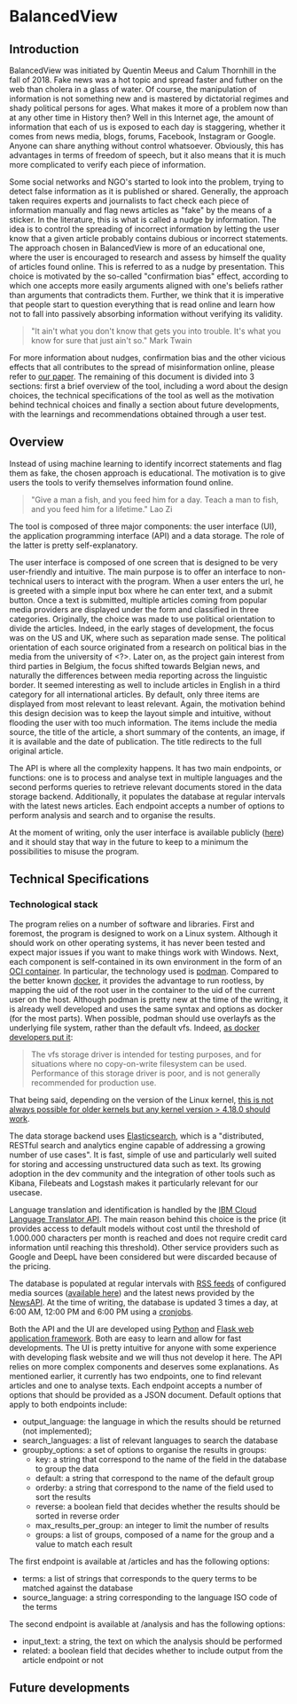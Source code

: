 
# BalancedView

## Introduction

BalancedView was initiated by Quentin Meeus and Calum Thornhill in the fall of 2018. Fake news was a hot topic and spread faster and futher on the web than cholera in a glass of water. Of course, the manipulation of information is not something new and is mastered by dictatorial regimes and shady political persons for ages. What makes it more of a problem now than at any other time in History then? Well in this Internet age, the amount of information that each of us is exposed to each day is staggering, whether it comes from news media, blogs, forums, Facebook, Instagram or Google. Anyone can share anything without control whatsoever. Obviously, this has advantages in terms of freedom of speech, but it also means that it is much more complicated to verify each piece of information.

Some social networks and NGO's started to look into the problem, trying to detect false information as it is published or shared. Generally, the approach taken requires experts and journalists to fact check each piece of information manually and flag news articles as "fake" by the means of a sticker. In the literature, this is what is called a nudge by information. The idea is to control the spreading of incorrect information by letting the user know that a given article probably contains dubious or incorrect statements. The approach chosen in BalancedView is more of an educational one, where the user is encouraged to research and assess by himself the quality of articles found online. This is referred to as a nudge by presentation. This choice is motivated by the so-called "confirmation bias" effect, according to which one accepts more easily arguments aligned with one's beliefs rather than arguments that contradicts them. Further, we think that it is imperative that people start to question everything that is read online and learn how not to fall into passively absorbing information without verifying its validity.

> "It ain't what you don't know that gets you into trouble. It's what you know for sure that just ain't so."
> Mark Twain

For more information about nudges, confirmation bias and the other vicious effects that all contributes to the spread of misinformation online, please refer to [our paper](documents/Digital_Nudge.pdf). The remaining of this document is divided into 3 sections: first a brief overview of the tool, including a word about the design choices, the technical specifications of the tool as well as the motivation behind technical choices and finally a section about future developments, with the learnings and recommendations obtained through a user test.

## Overview

Instead of using machine learning to identify incorrect statements and flag them as fake, the chosen approach is educational. The motivation is to give users the tools to verify themselves information found online. 

> "Give a man a fish, and you feed him for a day. Teach a man to fish, and you feed him for a lifetime."
> Lao Zi

The tool is composed of three major components: the user interface (UI), the application programming interface (API) and a data storage. The role of the latter is pretty self-explanatory. 

The user interface is composed of one screen that is designed to be very user-friendly and intuitive. The main purpose is to offer an interface to non-technical users to interact with the program. When a user enters the url, he is greeted with a simple input box where he can enter text, and a submit button. Once a text is submitted, multiple articles coming from popular media providers are displayed under the form and classified in three categories. Originally, the choice was made to use political orientation to divide the articles. Indeed, in the early stages of development, the focus was on the US and UK, where such as separation made sense. The political orientation of each source originated from a research on political bias in the media from the university of <?>. Later on, as the project gain interest from third parties in Belgium, the focus shifted towards Belgian news, and naturally the differences between media reporting across the linguistic border. It seemed interesting as well to include articles in English in a third category for all international articles. By default, only three items are displayed from most relevant to least relevant. Again, the motivation behind this design decision was to keep the layout simple and intuitive, without flooding the user with too much information. The items include the media source, the title of the article, a short summary of the contents, an image, if it is available and the date of publication. The title redirects to the full original article.

The API is where all the complexity happens. It has two main endpoints, or functions: one is to process and analyse text in multiple languages and the second performs queries to retrieve relevant documents stored in the data storage backend. Additionally, it populates the database at regular intervals with the latest news articles. Each endpoint accepts a number of options to perform analysis and search and to organise the results.

At the moment of writing, only the user interface is available publicly ([here](http://cardia.cs.kuleuven.be:8080)) and it should stay that way in the future to keep to a minimum the possibilities to misuse the program.

## Technical Specifications

### Technological stack

The program relies on a number of software and libraries. First and foremost, the program is designed to work on a Linux system. Although it should work on other operating systems, it has never been tested and expect major issues if you want to make things work with Windows. Next, each component is self-contained in its own environment in the form of an [OCI container](https://www.opencontainers.org/). In particular, the technology used is [podman](https://podman.io). Compared to the better known [docker](https://www.docker.com), it provides the advantage to run rootless, by mapping the uid of the root user in the container to the uid of the current user on the host. Although podman is pretty new at the time of the writing, it is already well developed and uses the same syntax and options as docker (for the most parts). When possible, podman should use overlayfs  as the underlying file system, rather than the default vfs. Indeed, [as docker developers put it](https://docs.docker.com/storage/storagedriver/select-storage-driver):

> The vfs storage driver is intended for testing purposes, and for situations where no copy-on-write filesystem can be used. Performance of this storage driver is poor, and is not generally recommended for production use.

That being said, depending on the version of the Linux kernel, [this is not always possible for older kernels but any kernel version > 4.18.0 should work](https://github.com/containers/fuse-overlayfs).

The data storage backend uses [Elasticsearch](https://www.elastic.co/products/elasticsearch), which is a "distributed, RESTful search and analytics engine capable of addressing a growing number of use cases". It is fast, simple of use and particularly well suited for storing and accessing unstructured data such as text. Its growing adoption in the dev community and the integration of other tools such as Kibana, Filebeats and Logstash makes it particularly relevant for our usecase.

Language translation and identification is handled by the [IBM Cloud Language Translator API](https://cloud.ibm.com/catalog/services/language-translator). The main reason behind this choice is the price (it provides access to default models without cost until the threshold of 1.000.000 characters per month is reached and does not require credit card information until reaching this threshold). Other service providers such as Google and DeepL have been considered but were discarded because of the pricing.

The database is populated at regular intervals with [RSS feeds](https://en.wikipedia.org/wiki/RSS) of configured media sources ([available here](https://github.com/qmeeus/balancedview-api/blob/master/api/data_provider/sources/resources/rss_sources.json)) and the latest news provided by the [NewsAPI](https://newsapi.org). At the time of writing, the database is updated 3 times a day, at 6:00 AM, 12:00 PM and 6:00 PM using a [cronjobs](https://en.wikipedia.org/wiki/Cron). 

Both the API and the UI are developed using [Python](https://www.python.org) and [Flask web application framework](https://palletsprojects.com/p/flask). Both are easy to learn and allow for fast developments. The UI is pretty intuitive for anyone with some experience with developing flask website and we will thus not develop it here. The API relies on more complex components and deserves some explanations. As mentioned earlier, it currently has two endpoints, one to find relevant articles and one to analyse texts. Each endpoint accepts a number of options that should be provided as a JSON document. Default options that apply to both endpoints include: 

- output_language: the language in which the results should be returned (not implemented); 
- search_languages: a list of relevant languages to search the database
- groupby_options: a set of options to organise the results in groups:
  - key: a string that correspond to the name of the field in the database to group the data
  - default: a string that correspond to the name of the default group
  - orderby: a string that correspond to the name of the field used to sort the results
  - reverse: a boolean field that decides whether the results should be sorted in reverse order
  - max_results_per_group: an integer to limit the number of results
  - groups: a list of groups, composed of a name for the group and a value to match each result

The first endpoint is available at <api-url>/articles and has the following options:
- terms: a list of strings that corresponds to the query terms to be matched against the database
- source_language: a string corresponding to the language ISO code of the terms 

The second endpoint is available at <api-url>/analysis and has the following options:
  
- input_text: a string, the text on which the analysis should be performed
- related: a boolean field that decides whether to include output from the article endpoint or not
  
## Future developments
